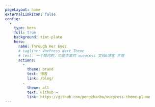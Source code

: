 ```yaml
---
pageLayout: home
externalLinkIcon: false
config:
  -
    type: hero
    full: true
    background: tint-plate
    hero:
      name: Through Her Eyes
      # tagline: VuePress Next Theme
      # text: 一个简约的，功能丰富的 vuepress 文档&博客 主题
      actions:
        -
          theme: brand
          text: 博客
          link: /blog/
        -
          theme: alt
          text: Github →
          link: https://github.com/pengzhanbo/vuepress-theme-plume
---
```

